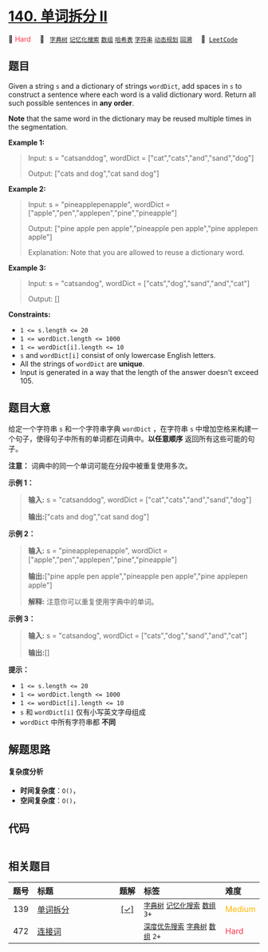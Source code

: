 # [140. 单词拆分 II](https://leetcode.com/problems/word-break-ii)

🔴 <font color=#ff334b>Hard</font>&emsp; 🔖&ensp; [`字典树`](/leetcode-js/outline/tag/trie.md) [`记忆化搜索`](/leetcode-js/outline/tag/memoization.md) [`数组`](/leetcode-js/outline/tag/array.md) [`哈希表`](/leetcode-js/outline/tag/hash-table.md) [`字符串`](/leetcode-js/outline/tag/string.md) [`动态规划`](/leetcode-js/outline/tag/dynamic-programming.md) [`回溯`](/leetcode-js/outline/tag/backtracking.md)&emsp; 🔗&ensp;[`LeetCode`](https://leetcode.com/problems/word-break-ii)

## 题目

Given a string `s` and a dictionary of strings `wordDict`, add spaces in `s`
to construct a sentence where each word is a valid dictionary word. Return all
such possible sentences in **any order**.

**Note** that the same word in the dictionary may be reused multiple times in
the segmentation.



**Example 1:**

> Input: s = "catsanddog", wordDict = ["cat","cats","and","sand","dog"]
> 
> Output: ["cats and dog","cat sand dog"]

**Example 2:**

> Input: s = "pineapplepenapple", wordDict = ["apple","pen","applepen","pine","pineapple"]
> 
> Output: ["pine apple pen apple","pineapple pen apple","pine applepen apple"]
> 
> Explanation: Note that you are allowed to reuse a dictionary word.

**Example 3:**

> Input: s = "catsandog", wordDict = ["cats","dog","sand","and","cat"]
> 
> Output: []

**Constraints:**

  * `1 <= s.length <= 20`
  * `1 <= wordDict.length <= 1000`
  * `1 <= wordDict[i].length <= 10`
  * `s` and `wordDict[i]` consist of only lowercase English letters.
  * All the strings of `wordDict` are **unique**.
  * Input is generated in a way that the length of the answer doesn't exceed 105.


## 题目大意

给定一个字符串 `s` 和一个字符串字典 `wordDict` ，在字符串 `s`
中增加空格来构建一个句子，使得句子中所有的单词都在词典中。**以任意顺序** 返回所有这些可能的句子。

**注意：** 词典中的同一个单词可能在分段中被重复使用多次。



**示例 1：**

> 
> 
> 
> 
> 
> **输入:** s = "catsanddog", wordDict = ["cat","cats","and","sand","dog"]
> 
> **输出:**["cats and dog","cat sand dog"]
> 
> 

**示例 2：**

> 
> 
> 
> 
> 
> **输入:** s = "pineapplepenapple", wordDict = ["apple","pen","applepen","pine","pineapple"]
> 
> **输出:**["pine apple pen apple","pineapple pen apple","pine applepen apple"]
> 
> **解释:** 注意你可以重复使用字典中的单词。
> 
> 

**示例  3：**

> 
> 
> 
> 
> 
> **输入:** s = "catsandog", wordDict = ["cats","dog","sand","and","cat"]
> 
> **输出:**[]
> 
> 



**提示：**

  * `1 <= s.length <= 20`
  * `1 <= wordDict.length <= 1000`
  * `1 <= wordDict[i].length <= 10`
  * `s` 和 `wordDict[i]` 仅有小写英文字母组成
  * `wordDict` 中所有字符串都 **不同**


## 解题思路

#### 复杂度分析

- **时间复杂度**：`O()`，
- **空间复杂度**：`O()`，

## 代码

```javascript

```

## 相关题目

<!-- prettier-ignore -->
| 题号 | 标题 | 题解 | 标签 | 难度 |
| :------: | :------ | :------: | :------ | :------ |
| 139 | [单词拆分](https://leetcode.com/problems/word-break) | [[✓]](/leetcode-js/problem/0139.md) |  [`字典树`](/leetcode-js/outline/tag/trie.md) [`记忆化搜索`](/leetcode-js/outline/tag/memoization.md) [`数组`](/leetcode-js/outline/tag/array.md) `3+` | <font color=#ffb800>Medium</font> |
| 472 | [连接词](https://leetcode.com/problems/concatenated-words) |  |  [`深度优先搜索`](/leetcode-js/outline/tag/depth-first-search.md) [`字典树`](/leetcode-js/outline/tag/trie.md) [`数组`](/leetcode-js/outline/tag/array.md) `2+` | <font color=#ff334b>Hard</font> |

<style>
.blue {
    background-color: #096dd9;
    padding: 0.25rem 0.5rem;
    margin: 0;
    font-size: 0.85em;
    border-radius: 3px;
    color: white;
    font-weight: 500;
}
table th:first-of-type { width: 10%; }
table th:nth-of-type(2) { width: 35%; }
table th:nth-of-type(3) { width: 10%; }
table th:nth-of-type(4) { width: 35%; }
table th:nth-of-type(5) { width: 10%; }
</style>
